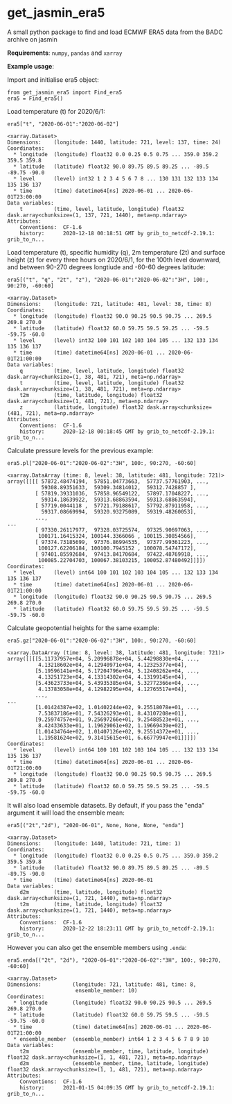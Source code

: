 # get_jasmin_era5
A small python package to find and load ECMWF ERA5 data from the BADC archive on jasmin

**Requirements**: `numpy`, `pandas` and `xarray`

**Example usage**:

Import and initialise era5 object:

```
from get_jasmin_era5 import Find_era5
era5 = Find_era5()
```

Load temperature (t) for 2020/6/1:

`era5["t", "2020-06-01":"2020-06-02"]`

```
<xarray.Dataset>
Dimensions:    (longitude: 1440, latitude: 721, level: 137, time: 24)
Coordinates:
  * longitude  (longitude) float32 0.0 0.25 0.5 0.75 ... 359.0 359.2 359.5 359.8
  * latitude   (latitude) float32 90.0 89.75 89.5 89.25 ... -89.5 -89.75 -90.0
  * level      (level) int32 1 2 3 4 5 6 7 8 ... 130 131 132 133 134 135 136 137
  * time       (time) datetime64[ns] 2020-06-01 ... 2020-06-01T23:00:00
Data variables:
    t          (time, level, latitude, longitude) float32 dask.array<chunksize=(1, 137, 721, 1440), meta=np.ndarray>
Attributes:
    Conventions:  CF-1.6
    history:      2020-12-18 00:18:51 GMT by grib_to_netcdf-2.19.1: grib_to_n...
```

Load temperature (t), specific humidity (q), 2m temperature (2t) and surface height (z) for every three hours on 2020/6/1, for the 100th level downward, and between 90-270 degrees longtiude and -60-60 degrees latitude:

`era5[("t", "q", "2t", "z"), "2020-06-01":"2020-06-02":"3H", 100:, 90:270, -60:60]`

```
<xarray.Dataset>
Dimensions:    (longitude: 721, latitude: 481, level: 38, time: 8)
Coordinates:
  * longitude  (longitude) float32 90.0 90.25 90.5 90.75 ... 269.5 269.8 270.0
  * latitude   (latitude) float32 60.0 59.75 59.5 59.25 ... -59.5 -59.75 -60.0
  * level      (level) int32 100 101 102 103 104 105 ... 132 133 134 135 136 137
  * time       (time) datetime64[ns] 2020-06-01 ... 2020-06-01T21:00:00
Data variables:
    q          (time, level, latitude, longitude) float32 dask.array<chunksize=(1, 38, 481, 721), meta=np.ndarray>
    t          (time, level, latitude, longitude) float32 dask.array<chunksize=(1, 38, 481, 721), meta=np.ndarray>
    t2m        (time, latitude, longitude) float32 dask.array<chunksize=(1, 481, 721), meta=np.ndarray>
    z          (latitude, longitude) float32 dask.array<chunksize=(481, 721), meta=np.ndarray>
Attributes:
    Conventions:  CF-1.6
    history:      2020-12-18 00:18:45 GMT by grib_to_netcdf-2.19.1: grib_to_n...
```

Calculate pressure levels for the previous example:

`era5.pl["2020-06-01":"2020-06-02":"3H", 100:, 90:270, -60:60]`

```
<xarray.DataArray (time: 8, level: 38, latitude: 481, longitude: 721)>
array([[[[ 57872.48474194,  57851.04773663,  57737.57761903, ...,
           59308.89351633,  59309.34814012,  59312.7428857 ],
         [ 57819.39331036,  57858.96549122,  57897.17048227, ...,
           59314.18639922,  59313.68863594,  59313.68863594],
         [ 57719.0044118 ,  57721.79188617,  57792.87911958, ...,
           59317.08669994,  59320.93275089,  59319.48260053],
         ...,
...
         [ 97330.26117977,  97328.03725574,  97325.90697063, ...,
          100171.16415324, 100144.3366066 , 100115.30854566],
         [ 97374.73185699,  97376.86994535,  97377.99361223, ...,
          100127.62206184, 100100.7945152 , 100078.54747172],
         [ 97401.85592684,  97413.84170684,  97422.48769918, ...,
          100085.22704703, 100067.38103215, 100052.87480492]]]])
Coordinates:
  * level      (level) int64 100 101 102 103 104 105 ... 132 133 134 135 136 137
  * time       (time) datetime64[ns] 2020-06-01 ... 2020-06-01T21:00:00
  * longitude  (longitude) float32 90.0 90.25 90.5 90.75 ... 269.5 269.8 270.0
  * latitude   (latitude) float32 60.0 59.75 59.5 59.25 ... -59.5 -59.75 -60.0
```

Calculate geopotential heights for the same example:

`era5.gz["2020-06-01":"2020-06-02":"3H", 100:, 90:270, -60:60]`

```
<xarray.DataArray (time: 8, level: 38, latitude: 481, longitude: 721)>
array([[[[5.11737957e+04, 5.20996878e+04, 5.44298830e+04, ...,
          4.13218602e+04, 4.12940971e+04, 4.12325377e+04],
         [5.19596141e+04, 5.17204796e+04, 5.12408262e+04, ...,
          4.13251723e+04, 4.13314302e+04, 4.13199145e+04],
         [5.43623733e+04, 5.43935385e+04, 5.32772366e+04, ...,
          4.13783058e+04, 4.12982295e+04, 4.12765517e+04],
         ...,
...
         [1.01424387e+02, 1.01402244e+02, 9.25518078e+01, ...,
          7.53837186e+01, 7.54326293e+01, 8.43107208e+01],
         [9.25974757e+01, 9.25697266e+01, 9.25488523e+01, ...,
          8.42433633e+01, 1.19629061e+02, 1.19669439e+02],
         [1.01434764e+02, 1.01407126e+02, 9.25514372e+01, ...,
          1.19581624e+02, 9.31415615e+01, 6.66779947e+01]]]])
Coordinates:
  * level      (level) int64 100 101 102 103 104 105 ... 132 133 134 135 136 137
  * time       (time) datetime64[ns] 2020-06-01 ... 2020-06-01T21:00:00
  * longitude  (longitude) float32 90.0 90.25 90.5 90.75 ... 269.5 269.8 270.0
  * latitude   (latitude) float32 60.0 59.75 59.5 59.25 ... -59.5 -59.75 -60.0
```

It will also load ensemble datasets. By default, if you pass the "enda" argument it will load the ensemble mean:

`era5[("2t","2d"), "2020-06-01", None, None, None, "enda"]`

```
<xarray.Dataset>
Dimensions:    (longitude: 1440, latitude: 721, time: 1)
Coordinates:
  * longitude  (longitude) float32 0.0 0.25 0.5 0.75 ... 359.0 359.2 359.5 359.8
  * latitude   (latitude) float32 90.0 89.75 89.5 89.25 ... -89.5 -89.75 -90.0
  * time       (time) datetime64[ns] 2020-06-01
Data variables:
    d2m        (time, latitude, longitude) float32 dask.array<chunksize=(1, 721, 1440), meta=np.ndarray>
    t2m        (time, latitude, longitude) float32 dask.array<chunksize=(1, 721, 1440), meta=np.ndarray>
Attributes:
    Conventions:  CF-1.6
    history:      2020-12-22 18:23:11 GMT by grib_to_netcdf-2.19.1: grib_to_n...
```

However you can also get the ensemble members using `.enda`:

`era5.enda[("2t", "2d"), "2020-06-01":"2020-06-02":"3H", 100:, 90:270, -60:60]`

```
<xarray.Dataset>
Dimensions:          (longitude: 721, latitude: 481, time: 8,
                      ensemble_member: 10)
Coordinates:
  * longitude        (longitude) float32 90.0 90.25 90.5 ... 269.5 269.8 270.0
  * latitude         (latitude) float32 60.0 59.75 59.5 ... -59.5 -59.75 -60.0
  * time             (time) datetime64[ns] 2020-06-01 ... 2020-06-01T21:00:00
  * ensemble_member  (ensemble_member) int64 1 2 3 4 5 6 7 8 9 10
Data variables:
    t2m              (ensemble_member, time, latitude, longitude) float32 dask.array<chunksize=(1, 1, 481, 721), meta=np.ndarray>
    d2m              (ensemble_member, time, latitude, longitude) float32 dask.array<chunksize=(1, 1, 481, 721), meta=np.ndarray>
Attributes:
    Conventions:  CF-1.6
    history:      2021-01-15 04:09:35 GMT by grib_to_netcdf-2.19.1: grib_to_n...
```
